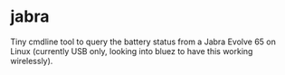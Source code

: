 # jabra

Tiny cmdline tool to query the battery status from a Jabra Evolve 65 on Linux (currently USB only, looking into bluez to have this working wirelessly).
